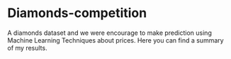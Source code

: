 # Diamonds-competition

A diamonds dataset and we were encourage to make prediction using Machine Learning Techniques about prices. Here you can find a summary of my results.